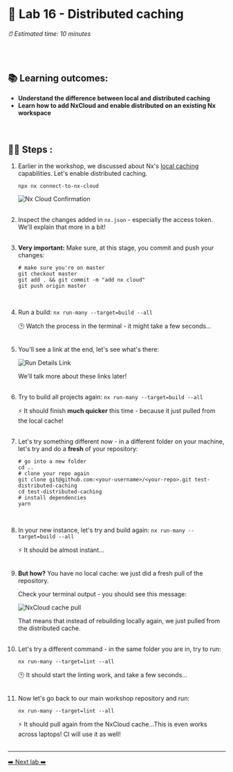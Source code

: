 # 🔌 Lab 16 - Distributed caching

###### ⏰ Estimated time: 10 minutes
<br />

## 📚 Learning outcomes:

- **Understand the difference between local and distributed caching**
- **Learn how to add NxCloud and enable distributed on an existing Nx workspace**
<br /><br /><br />

## 🏋️‍♀️ Steps :

1. Earlier in the workshop, we discussed about Nx's [local caching](https://nx.dev/concepts/how-caching-works) 
capabilities. Let's enable distributed caching.

   ```
   npx nx connect-to-nx-cloud
   ```
   
   ![Nx Cloud Confirmation](./nx_cloud_enabled.png)
   <br /> <br />
   
2. Inspect the changes added in `nx.json` - especially the access token. We'll explain that more in a bit!
   <br /> <br />
3. **Very important:** Make sure, at this stage, you commit and push your changes:

    ```
    # make sure you're on master
    git checkout master
    git add . && git commit -m "add nx cloud"
    git push origin master
    ```
    <br />

4. Run a build: `nx run-many --target=build --all`
    
    🕑 Watch the process in the terminal - it might take a few seconds...
    <br /> <br />
    
5. You'll see a link at the end, let's see what's there:

    ![Run Details Link](./run_details.png)
    
    We'll talk more about these links later!
    <br /> <br />
    
6. Try to build all projects again: `nx run-many --target=build --all`
    
    ⚡ It should finish **much quicker** this time - because it just pulled from the local cache!
    <br /> <br />
    
7. Let's try something different now - in a different folder on your machine, let's try and do a **fresh** of your repository:

    ```
    # go into a new folder
    cd ..
    # clone your repo again
    git clone git@github.com:<your-username>/<your-repo>.git test-distributed-caching
    cd test-distributed-caching
    # install dependencies
    yarn
    ```
    <br />

8. In your new instance, let's try and build again: `nx run-many --target=build --all`

    ⚡ It should be almost instant...
    <br /> <br />

9. **But how?** You have no local cache: we just did a fresh pull of the repository. 

    Check your terminal output - you should see this message: 

    ![NxCloud cache pull](./distrib_caching_confirmation.png)
    
    That means that instead of rebuilding locally again, we just pulled from the distributed cache. 
    <br /> <br />
    
10. Let's try a different command - in the same folder you are in, try to run:

    ```
    nx run-many --target=lint --all
    ```
    
    🕑 It should start the linting work, and take a few seconds...
    <br /> <br />

10. Now let's go back to our main workshop repository and run:

    ```
    nx run-many --target=lint --all
    ```
    
    ⚡ It should pull again from the NxCloud cache...This is even works across laptops! CI will use it as well!
    <br /> <br />

---

[➡️ Next lab ➡️](../lab17/LAB.md)
